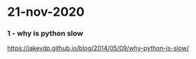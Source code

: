 # 21-nov-2020

### 1 - why is python slow

https://jakevdp.github.io/blog/2014/05/09/why-python-is-slow/
